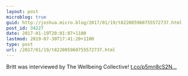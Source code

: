 ```yaml
---
layout: post
microblog: true
guid: http://joshua.micro.blog/2017/01/19/t822005960755572737.html
post_id: 34227
date: 2017-01-19T20:01:07+1100
lastmod: 2019-07-30T17:41:20+1100
type: post
url: /2017/01/19/t822005960755572737.html
---
```

Britt was interviewed by The Wellbeing Collective! [t.co/p5mn8cS2N...](https://t.co/p5mn8cS2Ne)
